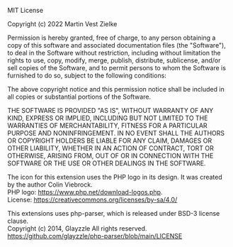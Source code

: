 MIT License

Copyright (c) 2022 Martin Vest Zielke

Permission is hereby granted, free of charge, to any person obtaining a copy
of this software and associated documentation files (the "Software"), to deal
in the Software without restriction, including without limitation the rights
to use, copy, modify, merge, publish, distribute, sublicense, and/or sell
copies of the Software, and to permit persons to whom the Software is
furnished to do so, subject to the following conditions:

The above copyright notice and this permission notice shall be included in all
copies or substantial portions of the Software.

THE SOFTWARE IS PROVIDED "AS IS", WITHOUT WARRANTY OF ANY KIND, EXPRESS OR
IMPLIED, INCLUDING BUT NOT LIMITED TO THE WARRANTIES OF MERCHANTABILITY,
FITNESS FOR A PARTICULAR PURPOSE AND NONINFRINGEMENT. IN NO EVENT SHALL THE
AUTHORS OR COPYRIGHT HOLDERS BE LIABLE FOR ANY CLAIM, DAMAGES OR OTHER
LIABILITY, WHETHER IN AN ACTION OF CONTRACT, TORT OR OTHERWISE, ARISING FROM,
OUT OF OR IN CONNECTION WITH THE SOFTWARE OR THE USE OR OTHER DEALINGS IN THE
SOFTWARE.


The icon for this extension uses the PHP logo in its design.
It was created by the author Colin Viebrock.   
PHP logo: https://www.php.net/download-logos.php.  
License:  https://creativecommons.org/licenses/by-sa/4.0/

This extensions uses php-parser, which is released under BSD-3 license clause.  
Copyright (c) 2014, Glayzzle
All rights reserved.
https://github.com/glayzzle/php-parser/blob/main/LICENSE